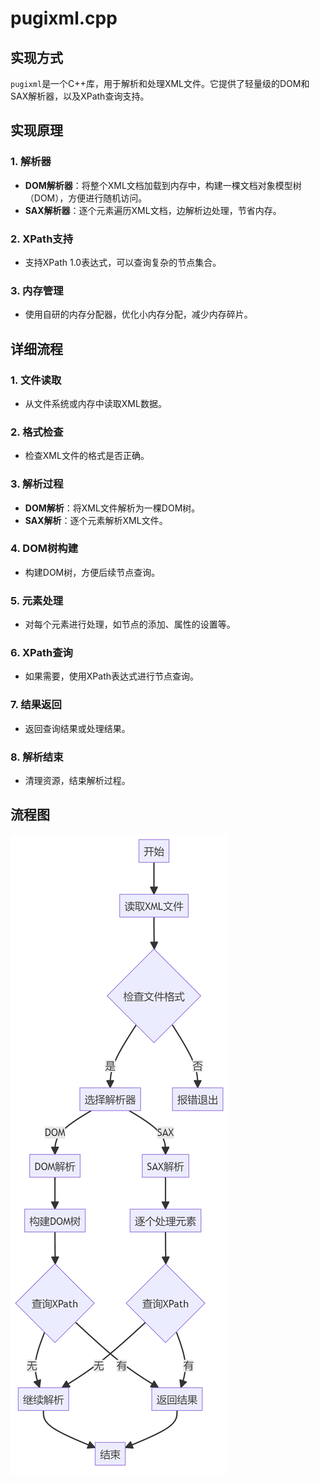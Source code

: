 # pugixml.cpp

## 实现方式

`pugixml`是一个C++库，用于解析和处理XML文件。它提供了轻量级的DOM和SAX解析器，以及XPath查询支持。

## 实现原理

### 1. 解析器

- **DOM解析器**：将整个XML文档加载到内存中，构建一棵文档对象模型树（DOM），方便进行随机访问。
- **SAX解析器**：逐个元素遍历XML文档，边解析边处理，节省内存。

### 2. XPath支持

- 支持XPath 1.0表达式，可以查询复杂的节点集合。

### 3. 内存管理

- 使用自研的内存分配器，优化小内存分配，减少内存碎片。

## 详细流程

### 1. 文件读取

- 从文件系统或内存中读取XML数据。

### 2. 格式检查

- 检查XML文件的格式是否正确。

### 3. 解析过程

- **DOM解析**：将XML文件解析为一棵DOM树。
- **SAX解析**：逐个元素解析XML文件。

### 4. DOM树构建

- 构建DOM树，方便后续节点查询。

### 5. 元素处理

- 对每个元素进行处理，如节点的添加、属性的设置等。

### 6. XPath查询

- 如果需要，使用XPath表达式进行节点查询。

### 7. 结果返回

- 返回查询结果或处理结果。

### 8. 解析结束

- 清理资源，结束解析过程。

## 流程图

![image](https://github.com/OpenHUTB/carla_cpp/blob/dev/img/pugixml.png)
